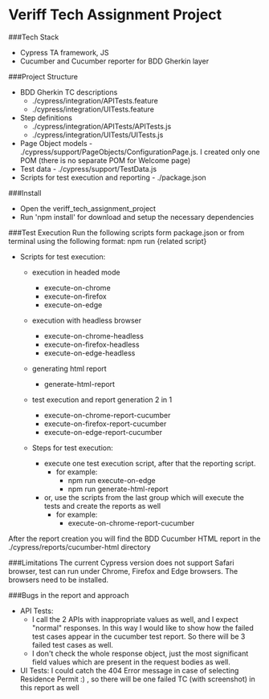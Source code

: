 # Veriff Tech Assignment Project

###Tech Stack
- Cypress TA framework, JS
- Cucumber and Cucumber reporter for BDD Gherkin layer

###Project Structure
- BDD Gherkin TC descriptions 
  - ./cypress/integration/APITests.feature
  - ./cypress/integration/UITests.feature
- Step definitions 
  - ./cypress/integration/APITests/APITests.js
  - ./cypress/integration/UITests/UITests.js
- Page Object models - ./cypress/support/PageObjects/ConfigurationPage.js. I created only one POM (there is no separate POM for Welcome page)
- Test data - ./cypress/support/TestData.js
- Scripts for test execution and reporting - ./package.json

###Install
- Open the veriff_tech_assignment_project
- Run 'npm install' for download and setup the necessary dependencies

###Test Execution
Run the following scripts form package.json or from terminal using the following format:
npm run {related script}

- Scripts for test execution:

    - execution in headed mode
        - execute-on-chrome
        - execute-on-firefox
        - execute-on-edge

    - execution with headless browser
        - execute-on-chrome-headless
        - execute-on-firefox-headless
        - execute-on-edge-headless

    - generating html report
        - generate-html-report

    - test execution and report generation 2 in 1
        - execute-on-chrome-report-cucumber
        - execute-on-firefox-report-cucumber
        - execute-on-edge-report-cucumber

    - Steps for test execution:
        - execute one test execution script, after that the reporting script.
            - for example:
                - npm run execute-on-edge
                - npm run generate-html-report
        - or, use the scripts from the last group which will execute the tests and create the reports as well
            - for example:
                - execute-on-chrome-report-cucumber

After the report creation you will find the BDD Cucumber HTML report in the ./cypress/reports/cucumber-html directory

###Limitations
The current Cypress version does not support Safari browser, test can run under Chrome, Firefox and Edge browsers. The browsers need to be installed.

###Bugs in the report and approach
- API Tests: 
  - I call the 2 APIs with inappropriate values as well, and I expect "normal" responses. In this way I would like to show how the failed test cases appear in the cucumber test report. So there will be 3 failed test cases as well.
  - I don't check the whole response object, just the most significant field values which are present in the request bodies as well.
- UI Tests: I could catch the 404 Error message in case of selecting Residence Permit :) , so there will be one failed TC (with screenshot) in this report as well



 